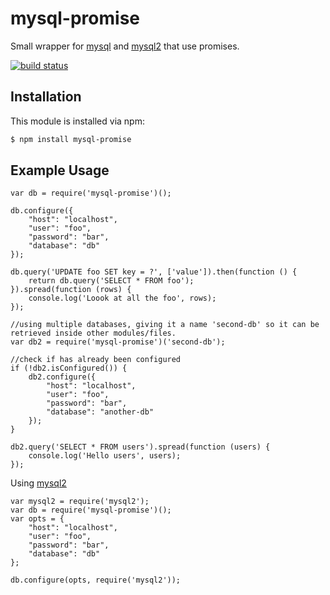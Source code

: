 # mysql-promise

Small wrapper for [mysql](https://www.npmjs.com/package/mysql) and [mysql2](https://github.com/sidorares/node-mysql2) that use promises.

[![build status](https://secure.travis-ci.org/martinj/node-mysql-promise.png)](http://travis-ci.org/martinj/node-mysql-promise)

## Installation

This module is installed via npm:

``` bash
$ npm install mysql-promise
```

## Example Usage

	var db = require('mysql-promise')();

	db.configure({
		"host": "localhost",
		"user": "foo",
		"password": "bar",
		"database": "db"
	});

	db.query('UPDATE foo SET key = ?', ['value']).then(function () {
		return db.query('SELECT * FROM foo');
	}).spread(function (rows) {
		console.log('Loook at all the foo', rows);
	});

	//using multiple databases, giving it a name 'second-db' so it can be retrieved inside other modules/files.
	var db2 = require('mysql-promise')('second-db');

	//check if has already been configured
	if (!db2.isConfigured()) {
		db2.configure({
			"host": "localhost",
			"user": "foo",
			"password": "bar",
			"database": "another-db"
		});
	}

	db2.query('SELECT * FROM users').spread(function (users) {
		console.log('Hello users', users);
	});


Using [mysql2](https://github.com/sidorares/node-mysql2)

	var mysql2 = require('mysql2');
	var db = require('mysql-promise')();
	var opts = {
		"host": "localhost",
		"user": "foo",
		"password": "bar",
		"database": "db"
	};

	db.configure(opts, require('mysql2'));

